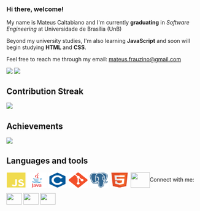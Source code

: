 <h3>Hi there, welcome!</h3>

My name is Mateus Caltabiano and I'm currently **graduating** in _Software Engineering_ at Universidade de Brasília (UnB)

Beyond my university studies, I'm also learning **JavaScript** and soon will begin studying **HTML** and **CSS**.

Feel free to reach me through my email: mateus.frauzino@gmail.com

<div align="left">
    <img height="180em" src="https://github-readme-stats.vercel.app/api?username=MateusCaltabiano&show_icons=true&theme=github_dark"/>
    <img height="180em" src="https://github-readme-stats.vercel.app/api/top-langs/?username=MateusCaltabiano&layout=compact&langs_count=7&theme=github_dark"/>
</div>

<div>
    <h2>Contribution Streak</h2>
    <img height="170em" src="https://github-readme-streak-stats.herokuapp.com/?user=MateusCaltabiano&theme=dark"/>
</div>

<div>
    <h2>Achievements</h2>
    <img src="https://github-profile-trophy.vercel.app/?username=MateusCaltabiano&theme=darkhub&rank=SSS,SS,S,AAA,AA,A,SECRET">
</div>

<h2>Languages and tools</h2>

<div style="display: inline_block">
     <img align="center" alt="" height="40" width="50" src="https://raw.githubusercontent.com/devicons/devicon/master/icons/javascript/javascript-plain.svg"/>
     <img align="center" alt="" height="40" width="50" src="https://raw.githubusercontent.com/devicons/devicon/master/icons/java/java-original-wordmark.svg"/>
     <img align="center" alt="" height="40" width="50" src="https://raw.githubusercontent.com/devicons/devicon/master/icons/c/c-plain.svg"/>
    <img align="center" alt="" height="40" width="50" src="https://raw.githubusercontent.com/devicons/devicon/master/icons/git/git-original.svg"/>
    <img align="center" alt="" height="40" width="50" src="https://raw.githubusercontent.com/devicons/devicon/master/icons/postgresql/postgresql-plain.svg"/>
    <img align="center" alt="" height="40" width="50" src="https://raw.githubusercontent.com/devicons/devicon/master/icons/html5/html5-original.svg"/>
    <img align="center" alt="" height="40" width="50" src="https://raw.githubusercontent.com/devicons/devicon/master/icons/css3/css3-original.svg
</div>

<br>

<h3 align="left">Connect with me:</h3>

<p align="left">
<a href="https://twitter.com/MateusFrauzino" target="blank"><img align="center" src="https://raw.githubusercontent.com/rahuldkjain/github-profile-readme-generator/master/src/images/icons/Social/twitter.svg" alt="" height="30" width="40" /></a>
<a href="https://www.linkedin.com/in/mateus-frauzino-272a32225/" target="blank"><img align="center" src="https://raw.githubusercontent.com/rahuldkjain/github-profile-readme-generator/master/src/images/icons/Social/linked-in-alt.svg" alt="" height="30" width="40" /></a>
<a href="https://instagram.com/mateus_caltabiano" target="blank"><img align="center" src="https://raw.githubusercontent.com/rahuldkjain/github-profile-readme-generator/master/src/images/icons/Social/instagram.svg" alt="" height="30" width="40" /></a>
</p>

<!--
**MateusCaltabiano/MateusCaltabiano** is a ✨ _special_ ✨ repository because its `README.md` (this file) appears on your GitHub profile.

Here are some ideas to get you started:

- 🔭 I’m currently working on ...
- 🌱 I’m currently learning ...
- 👯 I’m looking to collaborate on ...
- 🤔 I’m looking for help with ...
- 💬 Ask me about ...
- 📫 How to reach me: ...
- 😄 Pronouns: ...
- ⚡ Fun fact: ...
-->
